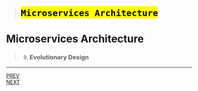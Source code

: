 > # <mark>`Microservices Architecture`</mark>

# Microservices Architecture

> 9.  ### Evolutionary Design

---

[PREV](../03H/03H-design-for-failure.md) <span style="margin-left:85vw"></span> [NEXT](./03I-evolutionary-design.md)
